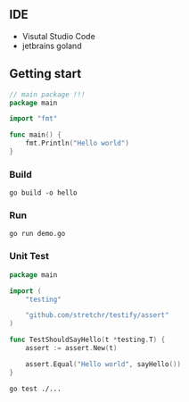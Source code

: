 ## IDE
- Visutal Studio Code
- jetbrains goland


## Getting start

```go
// main package !!!
package main

import "fmt"

func main() {
    fmt.Println("Hello world")
}
```

### Build

`go build -o hello`

### Run

`go run demo.go`

### Unit Test

```go
package main

import (
	"testing"

	"github.com/stretchr/testify/assert"
)

func TestShouldSayHello(t *testing.T) {
	assert := assert.New(t)

	assert.Equal("Hello world", sayHello())
}
```

`go test ./...`
